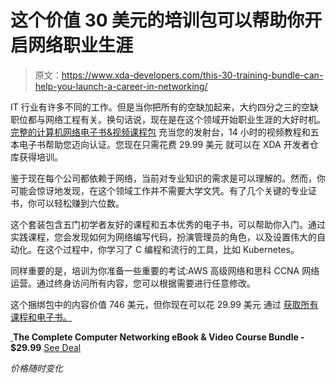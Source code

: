 # 这个价值 30 美元的培训包可以帮助你开启网络职业生涯

> 原文：<https://www.xda-developers.com/this-30-training-bundle-can-help-you-launch-a-career-in-networking/>

IT 行业有许多不同的工作。但是当你把所有的空缺加起来，大约四分之三的空缺职位都与网络工程有关。换句话说，现在是在这个领域开始职业生涯的大好时机。 [完整的计算机网络电子书&视频课程包](https://depot.xda-developers.com/sales/the-complete-networking-ebook-video-course-bundle?utm_source=xda-developers.com&utm_medium=referral&utm_campaign=the-complete-networking-ebook-video-course-bundle&utm_term=scsf-420821&utm_content=a0x1P000004srEeQAI&scsonar=1) 充当您的发射台，14 小时的视频教程和五本电子书帮助您迈向认证。您现在只需花费 29.99 美元 就可以在 XDA 开发者仓库获得培训。

鉴于现在每个公司都依赖于网络，当前对专业知识的需求是可以理解的。然而，你可能会惊讶地发现，在这个领域工作并不需要大学文凭。有了几个关键的专业证书，你可以轻松赚到六位数。

这个套装包含五门初学者友好的课程和五本优秀的电子书，可以帮助你入门。通过实践课程，您会发现如何为网络编写代码，扮演管理员的角色，以及设置伟大的自动化。在这个过程中，你学习了 C 编程和流行的工具，比如 Kubernetes。

同样重要的是，培训为你准备一些重要的考试:AWS 高级网络和思科 CCNA 网络运营。通过终身访问所有内容，您可以根据需要进行任意修改。

这个捆绑包中的内容价值 746 美元，但你现在可以花 29.99 美元 通过 [获取所有课程和电子书。](https://depot.xda-developers.com/sales/the-complete-networking-ebook-video-course-bundle?utm_source=xda-developers.com&utm_medium=referral&utm_campaign=the-complete-networking-ebook-video-course-bundle&utm_term=scsf-420821&utm_content=a0x1P000004srEeQAI&scsonar=1)

[ ](https://depot.xda-developers.com/sales/the-complete-networking-ebook-video-course-bundle?utm_source=xda-developers.com&utm_medium=referral-cta&utm_campaign=the-complete-networking-ebook-video-course-bundle&utm_term=scsf-420821&utm_content=a0x1P000004srEeQAI&scsonar=1)**The Complete Computer Networking eBook & Video Course Bundle - $29.99** [See Deal](https://depot.xda-developers.com/sales/the-complete-networking-ebook-video-course-bundle?utm_source=xda-developers.com&utm_medium=referral-cta&utm_campaign=the-complete-networking-ebook-video-course-bundle&utm_term=scsf-420821&utm_content=a0x1P000004srEeQAI&scsonar=1)

*价格随时变化*